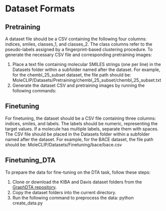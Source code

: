 # Dataset Formats
## Pretraining
A dataset file should be a CSV containing the following four columns: indices, smiles, classes_1, and classes_2. The class columns refer to the pseudo-labels assigned by a fingerprint-based clustering procedure.
To generate the necessary CSV file and corresponding pretraining images:
1. Place a text file containing molecular SMILES strings (one per line) in the Datasets folder within a subfolder named after the dataset. For example, for the chembl_25_subset dataset, the file path should be: MoleCLIP/Datasets/Pretraining/chembl_25_subset/chembl_25_subset.txt
2. Generate the dataset CSV and pretraining images by running the following commands:

## Finetuning
For finetuning, the dataset should be a CSV file containing three columns: indices, smiles, and labels. The labels should be numeric, representing the target values. If a molecule has multiple labels, separate them with spaces. The CSV file should be placed in the Datasets folder within a subfolder named after the dataset. For example, for the BACE dataset, the file path should be: MoleCLIP/Datasets/Finetuning/bace/bace.csv

## Finetuning_DTA
To prepare the data for fine-tuning on the DTA task, follow these steps:
1. Clone or download the KIBA and Davis dataset folders from the [GraphDTA repository](https://github.com/thinng/GraphDTA/tree/master).
2. Copy the dataset folders into the current directory.
3. Run the following command to preprocess the data: python create_data.py